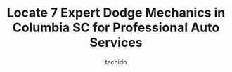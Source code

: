 ---
layout: ampstory
image: https://images.unsplash.com/photo-1546750921-ce6cc9add92f?ixlib=rb-4.0.3&ixid=MnwxMjA3fDB8MHxwaG90by1wYWdlfHx8fGVufDB8fHx8&auto=format&fit=crop&w=640&h=853&q=80
author: techidn
featured: false
description: Entrust your vehicle to the 7 best Dodge Mechanic in Columbia SC, USA and experience the difference they can make. With their extensive knowledge, state-of-the-art facilities, and commitment
title: Locate 7 Expert Dodge Mechanics in Columbia SC for Professional Auto Services
cover:
   title: Locate 7 Expert Dodge Mechanics in Columbia SC for Professional Auto Services
   subtitle: Rickpate
   background: https://images.unsplash.com/photo-1546750921-ce6cc9add92f?ixlib=rb-4.0.3&ixid=MnwxMjA3fDB8MHxwaG90by1wYWdlfHx8fGVufDB8fHx8&auto=format&fit=crop&w=640&h=853&q=80

pages: 
 - layout: thirds
   top: <h1>#1 C & C Automotive Your Car Care Pros - Columbia</h1>
   bottom: "<p>Very professional and friendly staff! Been here twice and came out satisfied each time. They also do competitive pricing 🔥</p>"
   background: https://www.knot35.com/toplist/wp-content/uploads/2023/06/best-dodge-mechanic-1-in-columbia-sc-1685833756.jpeg
   backgroundblur: true
 - layout: thirds
   top: <h1>#2 Minnies Auto Repair</h1>
   bottom: "<p>6220 St Andrews Rd, Columbia, SC 29212, United States</p>"
   background: https://www.knot35.com/toplist/wp-content/uploads/2023/06/best-dodge-mechanic-2-in-columbia-sc-1685833757.jpeg
   cta:
      link: https://www.knot35.com/toplist/locate-7-expert-dodge-mechanics-in-columbia-sc-for-professional-auto-services/
      text: Locate 7 Expert Dodge Mechanics in Columbia SC for Professional Auto Services
 - layout: thirds
   top: <h1>#3 Dannys Automotive</h1>
   bottom: "<p>1121 Sparkleberry Ln Ext, Columbia, SC 29223, United States</p>"
   background: https://www.knot35.com/toplist/wp-content/uploads/2023/06/best-dodge-mechanic-3-in-columbia-sc-1685833757.png
   cta:
      link: https://www.knot35.com/toplist/locate-7-expert-dodge-mechanics-in-columbia-sc-for-professional-auto-services/
      text: Locate 7 Expert Dodge Mechanics in Columbia SC for Professional Auto Services
 - layout: thirds
   top: <h1>#4 Broad River Auto Repair</h1>
   bottom: "<p>3931 Broad River Rd # B, Columbia, SC 29210, United States</p>"
   background: https://images.unsplash.com/photo-1546497974-b213c9efb599?ixlib=rb-4.0.3&ixid=MnwxMjA3fDB8MHxwaG90by1wYWdlfHx8fGVufDB8fHx8&auto=format&fit=crop&w=640&h=853&q=80
   cta:
      link: https://www.knot35.com/toplist/locate-7-expert-dodge-mechanics-in-columbia-sc-for-professional-auto-services/
      text: Locate 7 Expert Dodge Mechanics in Columbia SC for Professional Auto Services
 - layout: thirds
   top: <h1>#5 Palmetto Auto Service</h1>
   bottom: "<p>1201 Broad River Rd, Columbia, SC 29210, United States</p>"
   background: https://images.unsplash.com/photo-1620421680010-0766ff230392?ixlib=rb-4.0.3&ixid=MnwxMjA3fDB8MHxwaG90by1wYWdlfHx8fGVufDB8fHx8&auto=format&fit=crop&w=640&h=853&q=80
   cta:
      link: https://www.knot35.com/toplist/locate-7-expert-dodge-mechanics-in-columbia-sc-for-professional-auto-services/
      text: Locate 7 Expert Dodge Mechanics in Columbia SC for Professional Auto Services
 - layout: thirds
   top: <h1>#6 Sanfords Automotive Service</h1>
   bottom: "<p>7917 Wilson Blvd, Columbia, SC 29203, United States</p>"
   background: https://images.unsplash.com/photo-1564951434112-64d74cc2a2d7?ixlib=rb-4.0.3&ixid=MnwxMjA3fDB8MHxwaG90by1wYWdlfHx8fGVufDB8fHx8&auto=format&fit=crop&w=640&h=853&q=80
   cta:
      link: https://www.knot35.com/toplist/locate-7-expert-dodge-mechanics-in-columbia-sc-for-professional-auto-services/
      text: Locate 7 Expert Dodge Mechanics in Columbia SC for Professional Auto Services
 - layout: thirds
   top: <h1>#7 Redmonds Auto</h1>
   bottom: "<p>1120 Olympia Ave, Columbia, SC 29201, United States</p>"
   background: https://images.unsplash.com/photo-1618556658017-fd9c732d1360?ixlib=rb-4.0.3&ixid=MnwxMjA3fDB8MHxwaG90by1wYWdlfHx8fGVufDB8fHx8&auto=format&fit=crop&w=640&h=853&q=80
   cta:
      link: https://www.knot35.com/toplist/locate-7-expert-dodge-mechanics-in-columbia-sc-for-professional-auto-services/
      text: Locate 7 Expert Dodge Mechanics in Columbia SC for Professional Auto Services
 - layout: thirds
   middle: Continue reading...
   background: https://images.unsplash.com/photo-1615749413727-825b59a857b5?ixlib=rb-4.0.3&ixid=MnwxMjA3fDB8MHxwaG90by1wYWdlfHx8fGVufDB8fHx8&auto=format&fit=crop&w=640&h=853&q=80
   cta:
      link: https://www.knot35.com/toplist/locate-7-expert-dodge-mechanics-in-columbia-sc-for-professional-auto-services/
      text: Locate 7 Expert Dodge Mechanics in Columbia SC for Professional Auto Services
      
---